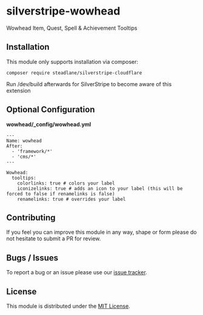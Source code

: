 # silverstripe-wowhead

Wowhead Item, Quest, Spell & Achievement Tooltips

## Installation

This module only supports installation via composer:

`composer require steadlane/silverstripe-cloudflare`

Run /dev/build afterwards for SilverStripe to become aware of this extension

## Optional Configuration

**wowhead/_config/wowhead.yml**

    ---
    Name: wowhead
    After:
      - 'framework/*'
      - 'cms/*'
    ---

    Wowhead:
      tooltips:
        colorlinks: true # colors your label
        iconizelinks: true # adds an icon to your label (this will be forced to false if renamelinks is false)
        renamelinks: true # overrides your label

## Contributing

If you feel you can improve this module in any way, shape or form please do not hesitate to submit a PR for review.

## Bugs / Issues

To report a bug or an issue please use our [issue tracker](https://github.com/zanderwar/silverstripe-wowhead/issues).

## License

This module is distributed under the [MIT License](https://github.com/zanderwar/silverstripe-wowhead/blob/master/LICENSE.md).